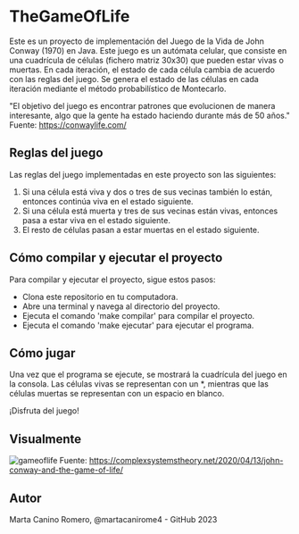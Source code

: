 # TheGameOfLife
Este es un proyecto de implementación del Juego de la Vida de John Conway (1970) en Java.
Este juego es un autómata celular, que consiste en una cuadrícula de células (fichero matriz 30x30) que pueden estar vivas o muertas.
En cada iteración, el estado de cada célula cambia de acuerdo con las reglas del juego.
Se genera el estado de las células en cada iteración mediante el método probabilístico de Montecarlo.

"El objetivo del juego es encontrar patrones que evolucionen de manera interesante, algo que la gente ha estado haciendo durante más de 50 años."
Fuente: https://conwaylife.com/

## Reglas del juego
Las reglas del juego implementadas en este proyecto son las siguientes:
1. Si una célula está viva y dos o tres de sus vecinas también lo están, entonces continúa viva en el estado siguiente.
2. Si una célula está muerta y tres de sus vecinas están vivas, entonces pasa a estar viva en el estado siguiente.
3. El resto de células pasan a estar muertas en el estado siguiente.

## Cómo compilar y ejecutar el proyecto
Para compilar y ejecutar el proyecto, sigue estos pasos:

- Clona este repositorio en tu computadora.
- Abre una terminal y navega al directorio del proyecto.
- Ejecuta el comando 'make compilar' para compilar el proyecto.
- Ejecuta el comando 'make ejecutar' para ejecutar el programa.

## Cómo jugar
Una vez que el programa se ejecute, se mostrará la cuadrícula del juego en la consola. Las células vivas se representan con un *, 
mientras que las células muertas se representan con un espacio en blanco.

¡Disfruta del juego!

## Visualmente
![gameoflife](https://user-images.githubusercontent.com/50625677/226908814-96dba668-8440-48fe-a4bc-cc51e6b664bf.jpg)
Fuente: https://complexsystemstheory.net/2020/04/13/john-conway-and-the-game-of-life/

## Autor
Marta Canino Romero, @martacanirome4 - GitHub 2023

